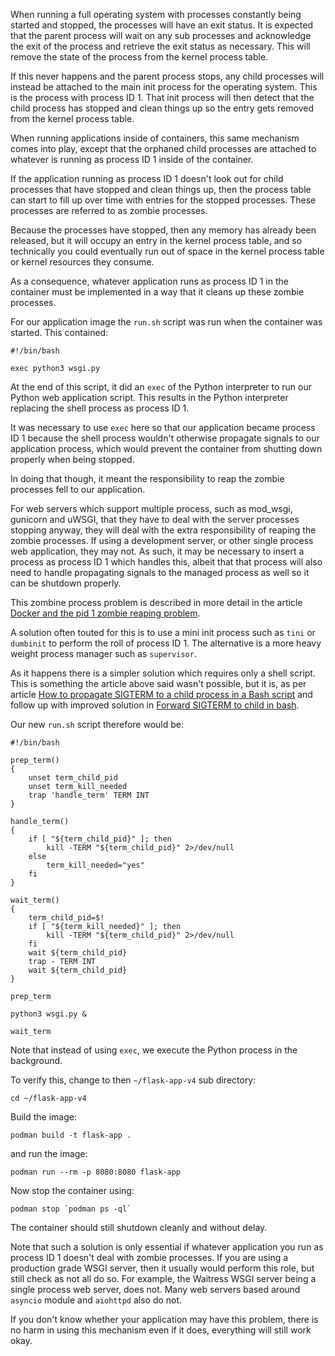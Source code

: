 When running a full operating system with processes constantly being started and stopped, the processes will have an exit status. It is expected that the parent process will wait on any sub processes and acknowledge the exit of the process and retrieve the exit status as necessary. This will remove the state of the process from the kernel process table.

If this never happens and the parent process stops, any child processes will instead be attached to the main init process for the operating system. This is the process with process ID 1. That init process will then detect that the child process has stopped and clean things up so the entry gets removed from the kernel process table.

When running applications inside of containers, this same mechanism comes into play, except that the orphaned child processes are attached to whatever is running as process ID 1 inside of the container.

If the application running as process ID 1 doesn't look out for child processes that have stopped and clean things up, then the process table can start to fill up over time with entries for the stopped processes. These processes are referred to as zombie processes.

Because the processes have stopped, then any memory has already been released, but it will occupy an entry in the kernel process table, and so technically you could eventually run out of space in the kernel process table or kernel resources they consume.

As a consequence, whatever application runs as process ID 1 in the container must be implemented in a way that it cleans up these zombie processes.

For our application image the `run.sh` script was run when the container was started. This contained:

```
#!/bin/bash

exec python3 wsgi.py
```

At the end of this script, it did an `exec` of the Python interpreter to run our Python web application script. This results in the Python interpreter replacing the shell process as process ID 1.

It was necessary to use `exec` here so that our application became process ID 1 because the shell process wouldn't otherwise propagate signals to our application process, which would prevent the container from shutting down properly when being stopped.

In doing that though, it meant the responsibility to reap the zombie processes fell to our application.

For web servers which support multiple process, such as mod_wsgi, gunicorn and uWSGI, that they have to deal with the server processes stopping anyway, they will deal with the extra responsibility of reaping the zombie processes. If using a development server, or other single process web application, they may not. As such, it may be necessary to insert a process as process ID 1 which handles this, albeit that that process will also need to handle propagating signals to the managed process as well so it can be shutdown properly.

This zombine process problem is described in more detail in the article [Docker and the pid 1 zombie reaping problem](https://blog.phusion.nl/2015/01/20/docker-and-the-pid-1-zombie-reaping-problem/).

A solution often touted for this is to use a mini init process such as `tini` or `dumbinit` to perform the roll of process ID 1. The alternative is a more heavy weight process manager such as `supervisor`.

As it happens there is a simpler solution which requires only a shell script. This is something the article above said wasn't possible, but it is, as per article [How to propagate SIGTERM to a child process in a Bash script](http://veithen.io/2014/11/16/sigterm-propagation.html) and follow up with improved solution in [Forward SIGTERM to child in bash](https://unix.stackexchange.com/questions/146756/forward-sigterm-to-child-in-bash/444676#444676).

Our new `run.sh` script therefore would be:

```
#!/bin/bash

prep_term()
{
    unset term_child_pid
    unset term_kill_needed
    trap 'handle_term' TERM INT
}

handle_term()
{
    if [ "${term_child_pid}" ]; then
        kill -TERM "${term_child_pid}" 2>/dev/null
    else
        term_kill_needed="yes"
    fi
}

wait_term()
{
    term_child_pid=$!
    if [ "${term_kill_needed}" ]; then
        kill -TERM "${term_child_pid}" 2>/dev/null
    fi
    wait ${term_child_pid}
    trap - TERM INT
    wait ${term_child_pid}
}

prep_term

python3 wsgi.py &

wait_term
```

Note that instead of using `exec`, we execute the Python process in the background.

To verify this, change to then `~/flask-app-v4` sub directory:

```execute
cd ~/flask-app-v4
```

Build the image:

```execute
podman build -t flask-app .
```

and run the image:

```execute
podman run --rm -p 8080:8080 flask-app
```

Now stop the container using:

```execute-2
podman stop `podman ps -ql`
```

The container should still shutdown cleanly and without delay.

Note that such a solution is only essential if whatever application you run as process ID 1 doesn't deal with zombie processes. If you are using a production grade WSGI server, then it usually would perform this role, but still check as not all do so. For example, the Waitress WSGI server being a single process web server, does not. Many web servers based around `asyncio` module and `aiohttpd` also do not.

If you don't know whether your application may have this problem, there is no harm in using this mechanism even if it does, everything will still work okay.
